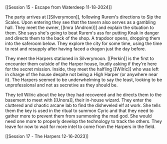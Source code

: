 [[Session 15 - Escape from Waterdeep 11-18-2024]]

The party arrives at [[Silverymoon]], following Rurem's directions to Sip the Scales. Upon entering they see that the tavern also serves as a gambling hall. They meet the owner, [[Imra (Androm)]] and explain the situation to them. She says she's going to beat Rurem's ass for putting Knak in danger and directs them to the back of the shop. A trapdoor opens, dropping them into the saferoom below. They explore the city for some time, using the time to rest and resupply after having faced a dragon just the day before.

They meet the Harpers stationed in Silverymoon. [[Perkin]] is the first to encounter them outside of the Harper house, loudly asking if they're here for the secret mission. Inside, they meet the halfling [[Wilric]] who was left in charge of the house despite not being a High Harper (or anywhere near it). The Harpers seemed to be underwhelming to say the least, looking to be unprofessional and not as secretive as they should be. 

They tell Wilric about the key they had recovered and he directs them to the basement to meet with [[Unora]], their in-house wizard. They enter the cluttered and chaotic arcane lab to find the disheveled elf at work. She tells them the key is used in the ritual to summon Cyric and that they need to gather more to prevent them from summoning the mad god. She would need one more to properly develop the technology to track the others. They leave for now to wait for more intel to come from the Harpers in the field.

[[Session 17 - The Harpers 12-16-2023]]